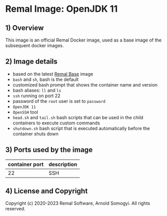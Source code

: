 # Remal Image: OpenJDK 11

## 1) Overview
This image is an official Remal Docker image, used as a base image of the subsequent docker images.

## 2) Image details
* based on the latest [Remal Base](../../base) image
* `bash` and `sh`, bash is the default
* customized bash prompt that shows the container name and version
* bash aliases: `ll` and `ls`
* `ssh` running on port 22
* password of the `root` user is set to `password`
* `OpenJDK 11`
* `OpenSSH` tool
* `head.sh` and `tail.sh` bash scripts that can be used in the child containers to execute custom commands
* `shutdown.sh` bash script that is executed automatically before the container shuts down

## 3) Ports used by the image

| container port | description |
|----------------|-------------|
| 22             | SSH         |

## 4) License and Copyright
Copyright (c) 2020-2023 Remal Software, Arnold Somogyi. All rights reserved.

